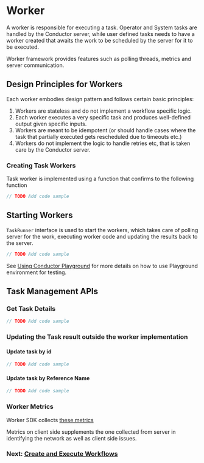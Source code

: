 # Worker

A worker is responsible for executing a task. Operator and System tasks are handled by the Conductor server, while user defined tasks needs to have a worker created that awaits the work to be scheduled by the server for it to be executed.

Worker framework provides features such as polling threads, metrics and server communication.

## Design Principles for Workers
Each worker embodies design pattern and follows certain basic principles:

1. Workers are stateless and do not implement a workflow specific logic. 
2. Each worker executes a very specific task and produces well-defined output given specific inputs. 
3. Workers are meant to be idempotent (or should handle cases where the task that partially executed gets rescheduled due to timeouts etc.)
4. Workers do not implement the logic to handle retries etc, that is taken care by the Conductor server.

### Creating Task Workers
Task worker is implemented using a function that confirms to the following function
```java
// TODO Add code sample
```

## Starting Workers
`TaskRunner` interface is used to start the workers, which takes care of polling server for the work, executing worker code and updating the results back to the server.

```java
// TODO Add code sample
```

See [Using Conductor Playground](https://orkes.io/content/docs/getting-started/playground/using-conductor-playground) for more details on how to use Playground environment for testing.

## Task Management APIs

### Get Task Details
```java
// TODO Add code sample
```

### Updating the Task result outside the worker implementation
#### Update task by id
```java
// TODO Add code sample
```

#### Update task by Reference Name
```java
// TODO Add code sample
```

### Worker Metrics
Worker SDK collects [these metrics](https://conductor.netflix.com/metrics/client.html) 


Metrics on client side supplements the one collected from server in identifying the network as well as client side issues.

### Next: [Create and Execute Workflows](workflow_sdk.md)